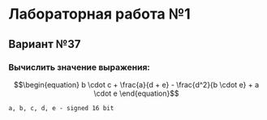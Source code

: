 # Лабораторная работа №1
## Вариант №37

### Вычислить значение выражения:

```math
\begin{equation}
b \cdot c + \frac{a}{d + e} - \frac{d^2}{b \cdot e} + a \cdot e
\end{equation}
```

```
a, b, c, d, e - signed 16 bit
```